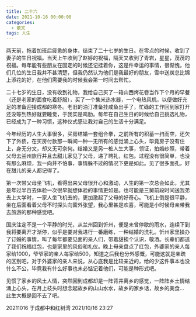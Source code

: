 ```yaml
---
title: 二十六
date: 2021-10-16 00:00:00
categories:
  - 散文
tags: 人生
---
```


两天前，拖着加班后疲惫的身体，结束了二十七岁的生日。在零点的时候，收到了妻子的生日祝福。当天上午收到了赵婷的祝福，隔天又收到了青岩，星星，茂茂的祝福。每年能有些朋友在固定的时候还记挂着你，这是件幸运的事情，很惭愧，他们几位的生日我并不甚清楚，但我仍然认为他们是我最好的朋友，雪中送炭总比锦上添花的好，在他们需要我的时候我会第一时间去帮忙。

二十七岁的生日，没有收到礼物，我给自己买了一箱山西烤花卷当作下个月的早餐（还是老家的面食吃着舒服），买了一个集米热水器，一个电热风机，以便做好充足的准备迎接成都的寒冬。老旧的油汀准备挂咸鱼出手了，忙碌的工作回到家打开还没等到热好就要睡觉，于我实是鸡肋。每年在自己生日的时候给自己挑选礼物，已经成为了一种习惯，这种仪式感让我对自己的生活十分满足。

<!-- more -->

今年经历的人生大事很多，买房结婚一套组合拳，之前所有的积蓄一扫而空，还欠下了外债，在买房付款那一瞬间一种一无所有的感觉涌上心头，毕竟房子没有住上，身无分文，却又无可奈何。结婚又是另一桩人生大事，领证，拍婚纱照，带着父母去兰州旅行并且去甜儿家见了父母，递了聘礼，红包。过程没有很简单，也没有那么麻烦，我一向并不怕事，事情躲不过的情况下更是如此。见了很多面孔，好在甜儿的亲人都记得了。

第一次带父母坐飞机，看得出来父母很开心和激动，人生的第一次总会如此，尤其是年过半百去体验一次很早就想体验的事情更如是。也可能是三舅前段时间送我弟去上大学时，一家人坐飞机去的，更加激起了父母的好奇心。飞机上倒是很平静，坐在后面看着父母不时探头向窗外张望，我心里甚是欢喜，可能是小时候母亲带我去旅游的那种感觉吧。

国庆注定不是一个平静的时光，从兰州回到忻州，便是未曾停歇的雨水，连续下到我将要离开才渐停，似乎是要对我进行一番磨练，一种结婚的洗礼。忻州家里操办了订婚的事情，叫了每年都要见面的亲人们，带着甜挨个认识，敬酒。长辈们都送了我们祝福红包，也是家里的风俗和礼仪。晚上母亲盘点了红包，外婆家的亲人每家给1000，爷爷家的亲人每家给500，知道之后我也分外感慨，可能这就是亲疏的区别吧，对于外婆家的亲人来说，从心底我是比较亲近的，给的少这件事本也没什么不公，毕竟我有什么好事也未必惦记着他们，可能是种形式吧。

见惯了家乡的风土人情，突然回到成都却是一阵背井离乡的感觉，一阵阵乡土情结涌上心头，在月上枝头时想念起故乡的山山水水，故乡的家乡话，故乡的美食… 此生大概是回不去了吧。

20211016 于成都中和红树湾
2021/10/16 23:27
